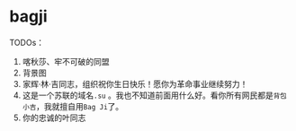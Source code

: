 # bagji

TODOs：  
1. 喀秋莎、牢不可破的同盟
2. 背景图
3. 家辉·林·吉同志，组织祝你生日快乐！愿你为革命事业继续努力！
4. 这是一个苏联的域名``.su`` 。我也不知道前面用什么好。看你所有网民都是``背包小吉``，我就擅自用``Bag Ji``了。
5. 你的忠诚的叶同志